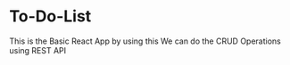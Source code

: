 # To-Do-List
This is the Basic React App by using this We can do the CRUD Operations using REST API 
